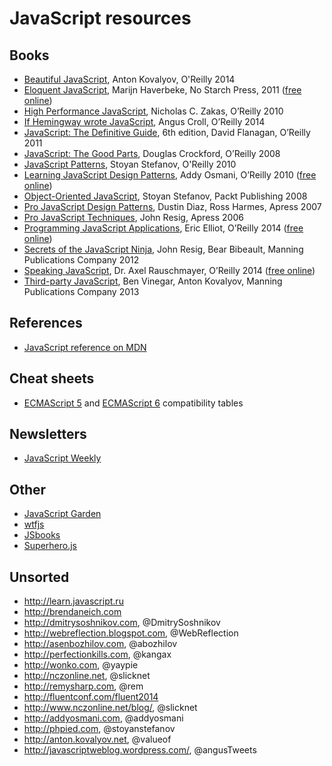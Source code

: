 # JavaScript resources

## Books
* [Beautiful JavaScript](http://books.google.ru/books?id=-tXnnQEACAAJ "Beautiful JavaScript: Leading Programmers Explain How They Think"), Anton Kovalyov, O'Reilly 2014
* [Eloquent JavaScript](http://books.google.ru/books?id=9U5I_tskq9MC "Eloquent JavaScript: A Modern Introduction to Programming"), Marijn Haverbeke, No Starch Press, 2011 ([free online](http://eloquentjavascript.net/contents.html))
* [High Performance JavaScript](http://books.google.ru/books?id=ED6ph4WEIoQC), Nicholas C. Zakas, O’Reilly 2010
* [If Hemingway wrote JavaScript](http://anguscroll.com/hemingway/), Angus Croll, O’Reilly 2014
* [JavaScript: The Definitive Guide](http://books.google.ru/books?id=6TAODdEIxrgC), 6th edition, David Flanagan, O’Reilly 2011
* [JavaScript: The Good Parts](http://books.google.ru/books?id=F9ybAgAAQBAJ), Douglas Crockford, O’Reilly 2008
* [JavaScript Patterns](http://books.google.ru/books?id=WTZqecc9olUC), Stoyan Stefanov, O'Reilly 2010
* [Learning JavaScript Design Patterns](http://books.google.ru/books?id=L46fX62D5qYC), Addy Osmani, O’Reilly 2010 ([free online](http://addyosmani.com/resources/essentialjsdesignpatterns/book/))
* [Object-Oriented JavaScript](http://books.google.ru/books?id=v_oIIyw1vSIC), Stoyan Stefanov, Packt Publishing 2008
* [Pro JavaScript Design Patterns](http://www.amazon.com/Pro-JavaScript-Design-Patterns-Object-Oriented/dp/159059908X "Pro JavaScript Design Patterns: The Essentials of Object-Oriented JavaScript Programming"), Dustin Diaz, Ross Harmes, Apress 2007
* [Pro JavaScript Techniques](http://books.google.ru/books?id=itl2mAEACAAJ), John Resig, Apress 2006 
* [Programming JavaScript Applications](http://shop.oreilly.com/product/0636920033141.do "Programming JavaScript Applications: Robust Web Architecture with Node, HTML5, and Modern JS Libraries"), Eric Elliot, O’Reilly 2014 ([free online](http://chimera.labs.oreilly.com/books/1234000000262/index.html))
* [Secrets of the JavaScript Ninja](http://books.google.ru/books?id=ab8CPgAACAAJ), John Resig, Bear Bibeault, Manning Publications Company 2012
* [Speaking JavaScript](http://books.google.ru/books?id=tBbsAgAAQBAJ), Dr. Axel Rauschmayer, O’Reilly 2014 ([free online](http://speakingjs.com/es5/index.html))
* [Third-party JavaScript](http://books.google.ru/books?id=JcrznQEACAAJ), Ben Vinegar, Anton Kovalyov, Manning Publications Company 2013

## References
* [JavaScript reference on MDN](https://developer.mozilla.org/en-US/docs/Web/JavaScript/Reference)

## Cheat sheets
* [ECMAScript 5](http://kangax.github.io/compat-table/es5/) and [ECMAScript 6](http://kangax.github.io/compat-table/es6/) compatibility tables

## Newsletters
* [JavaScript Weekly](http://javascriptweekly.com)

## Other
* [JavaScript Garden](http://shamansir.github.io/JavaScript-Garden/)
* [wtfjs](http://wtfjs.com)
* [JSbooks](http://jsbooks.revolunet.com "Free JavaScript books")
* [Superhero.js](http://superherojs.com)

## Unsorted
* http://learn.javascript.ru
* http://brendaneich.com
* http://dmitrysoshnikov.com, @DmitrySoshnikov
* http://webreflection.blogspot.com, @WebReflection
* http://asenbozhilov.com, @abozhilov
* http://perfectionkills.com, @kangax
* http://wonko.com, @yaypie
* http://nczonline.net, @slicknet
* http://remysharp.com, @rem
* http://fluentconf.com/fluent2014
* http://www.nczonline.net/blog/, @slicknet
* http://addyosmani.com, @addyosmani
* http://phpied.com, @stoyanstefanov
* http://anton.kovalyov.net, @valueof
* http://javascriptweblog.wordpress.com/, @angusTweets
